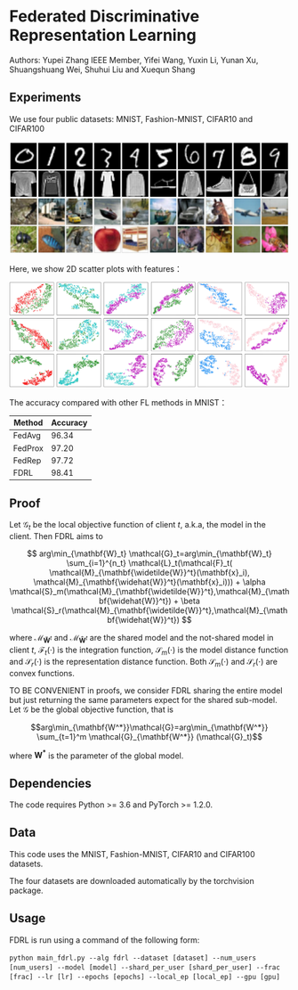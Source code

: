 # Federated Discriminative Representation Learning

Authors: Yupei Zhang IEEE Member, Yifei Wang, Yuxin Li, Yunan Xu, Shuangshuang Wei, Shuhui Liu and Xuequn Shang

## Experiments

We use four public datasets: MNIST, Fashion-MNIST, CIFAR10 and CIFAR100

<img width="600px" src="https://github.com/ypzhaang/FDRL/blob/main/figure/dataset.jpg">

Here, we show 2D scatter plots with features：

<img width="600px" src="https://github.com/ypzhaang/FDRL/blob/main/figure/scatter.jpg">

The accuracy compared with other FL methods in MNIST：

|  Method   | Accuracy   |
|  ----  | ----  |
| FedAvg  | 96.34 |
| FedProx  | 97.20 |
| FedRep  | 97.72 |
| FDRL  | 98.41 |

## Proof

Let $\mathcal{G}_t$ be the local objective function of client $t$, a.k.a, the model in the client. Then FDRL aims to

$$ arg\min_{\mathbf{W}_t} \mathcal{G}_t=arg\min_{\mathbf{W}_t}  \sum_{i=1}^{n_t} \mathcal{L}_t(\mathcal{F}_t( \mathcal{M}_{\mathbf{\widetilde{W}}^t}(\mathbf{x}_i), \mathcal{M}_{\mathbf{\widehat{W}}^t}(\mathbf{x}_i))) + \alpha  \mathcal{S}_m(\mathcal{M}_{\mathbf{\widetilde{W}}^t},\mathcal{M}_{\mathbf{\widehat{W}}^t})
    + \beta  \mathcal{S}_r(\mathcal{M}_{\mathbf{\widetilde{W}}^t},\mathcal{M}_{\mathbf{\widehat{W}}^t}) $$
    
where 
$\mathcal{M}_{\mathbf{\widetilde{W}}^t}$ and $\mathcal{M}_{\mathbf{\widehat{W}}^t}$ are the shared model and the not-shared model in client $t$, $\mathcal{F}_t(\cdot)$ is the integration function, $\mathcal{S}_m(\cdot)$ is the model distance function and $\mathcal{S}_r(\cdot)$ is the representation distance function. Both $\mathcal{S}_m(\cdot)$ and $\mathcal{S}_r(\cdot)$ are convex functions.

TO BE CONVENIENT in proofs, we consider FDRL sharing the entire model but just returning the same parameters expect for the shared sub-model. Let $\mathcal{G}$ be the global objective function, that is

$$arg\min_{\mathbf{W^*}}\mathcal{G}=arg\min_{\mathbf{W^*}} \sum_{t=1}^m \mathcal{G}_{\mathbf{W^*}} (\mathcal{G}_t)$$

where $\mathbf{W^*}$ is the parameter of the global model.

## Dependencies

The code requires Python >= 3.6 and PyTorch >= 1.2.0. 

## Data

This code uses the MNIST, Fashion-MNIST, CIFAR10 and CIFAR100 datasets.

The four datasets are downloaded automatically by the torchvision package. 

## Usage

FDRL is run using a command of the following form:

`python main_fdrl.py --alg fdrl --dataset [dataset] --num_users [num_users] --model [model] --shard_per_user [shard_per_user] --frac [frac] --lr [lr] --epochs [epochs] --local_ep [local_ep] --gpu [gpu]`

